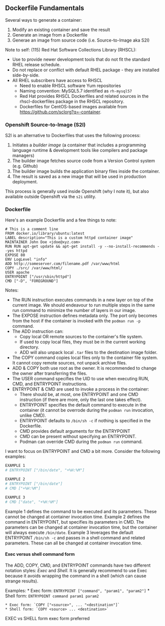 ## Dockerfile Fundamentals

Several ways to generate a container:
1. Modify an existing container and save the result
1. Generate an image from a Dockerfile
1. Generae an image from source code (i.e. Source-to-Image aka S2I)

Note to self: (115) Red Hat Software Collections Library (RHSCL):
* Use to provide newer development tools that do not fit the standard RHEL release schedule.
* Do not replace or conflict with default RHEL package - they are installed side-by-side.
* All RHEL subscribers have access to RHSCL
    * Need to enable RHSCL software Yum repositories
    * Naming convention: MySQL5.7 identified as `rh-mysql57`
    * Red Hat provides RHSCL Dockerfiles and related sources in the rhscl-dockerfiles package in the RHSCL repository. 
    * Dockerfiles for CentOS-based images available from https://github.com/sclorg?q=-container.
 
 ### Openshift Source-to-Image (S2I)
 S2I is an alternative to Dockerfiles that uses the following process:
 1. Initiates a _builder image_ (a container that includes a programming language runtime & development tools like compilers and package managers)
 1. The builder image fetches source code from a Version Control system (e.g. Github)
 1. The builder image builds the application binary files inside the container.
 1. The result is saved as a new image that will be used in production deployment.
 
 This process is generally used inside Openshift (why I note it), but also available outside Openshift via the `s2i` utility.

### Dockerfile
Here's an example Dockerfile and a few things to note:
```docker
# This is a comment line
FROM docker.io/library/ubuntu:latest
LABEL description="This is a custom httpd container image"
MAINTAINER John Doe <jdoe@xyz.com>
RUN RUN apt-get update && apt-get install -y --no-install-recommends --yes httpd
EXPOSE 80
ENV LogLevel "info"
ADD http://someserver.com/filename.pdf /var/www/html
COPY ./src/ /var/www/html/
USER apache
ENTRYPOINT ["/usr/sbin/httpd"]
CMD ["-D", "FOREGROUND"] 
```

Notes:
* The RUN instruction executes commands in a new layer on top of the current image. We should endeavour to run multiple steps in the same run command to minimize the number of layers in our image.
* The EXPOSE instruction defines metadata only. The port only becomes from the host if the container is invoked with the `podman run -p` command.
* The ADD instruction can:
    * Copy local OR remote sources to the container's file system. 
    * If used to copy local files, they must be in the current working directory.
    * ADD will also unpack local `.tar` files to the destination image folder.
 * The COPY command copies local files only to the container file system. It cannot copy remote sources, not unpack archive files.
 * ADD & COPY both use root as the owner. It is recommended to change the owner after transferring the files.
 * The USER command specifies the UID to use when executing RUN, CMD, and ENTRYPOINT instructions.
 * ENTRYPOINT & CMD are used to invoke a process in the container:
     * There should be, at most, one ENTRYPOINT and one CMD instruction (if there are more, only the last one takes effect).
     * ENTRYPOINT specifies the default command to execute in the container (it cannot be overrode during the `podman run` invocation, unlike CMD).
     * ENTRYPOINT defaults to `/bin/sh -c` if nothing is specified in the Dockerfile.
     * CMD provides default arguments for the ENTRYPOINT
     * CMD can be present without specifying an ENTRYPOINT.
     * Podman can override CMD during the `podman run` command.
     
     
I want to focus on ENTRYPOINT and CMD a bit more. Consider the following examples:
```bash
EXAMPLE 1
# ENTRYPOINT ["/bin/date", "+%H:%M"]

EXAMPLE 2
# ENTRYPOINT ["/bin/date"]
# CMD ["+%H:%M"]

EXAMPLE 3
# CMD ["date", "+%H:%M"]
```

Example 1 defines the command to be executed and its parameters. These cannot be changed at container invocation time.
Example 2 defines the command in ENTRYPOINT, but specifies its parameters in CMD. The parameters can be changed at container invocation time, but the container will always execute `/bin/date`.
Example 3 leverages the default ENTRYPOINT `/bin/sh -c` and passes in a shell command and related parameters. These can all be changed at container invocation time.

 #### Exec versus shell command form
 The ADD, COPY, CMD, and ENTRYPOINT commands have two different notation styles: _Exec_ and _Shell_. It is generally recommend to use Exec because it avoids wrapping the command in a shell (which can cause strange results).

Examples:
    * Exec form: `ENTRYPOINT ["command", "param1", "param2"]`
    * Shell form: `ENTRYPOINT command param1 param2`

    * Exec form: `COPY ["<source>", ... "<destination"]`
    * Shell form: `COPY <source> ... <destination>`
 
     
     
 EXEC vs SHELL form
 exec form preferred
